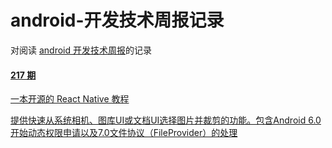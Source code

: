 # android-开发技术周报记录
对阅读 [android 开发技术周报](https://www.androidweekly.cn/)的记录

#### [217 期](https://www.androidweekly.cn/android-dev-weekly-issue-217/)

[一本开源的 React Native 教程](https://github.com/unbug/react-native-train?utm_source=androidweekly.io&utm_medium=website)

[提供快速从系统相机、图库UI或文档UI选择图片并裁剪的功能。包含Android 6.0开始动态权限申请以及7.0文件协议（FileProvider）的处理](https://github.com/wurensen/ImagePicker?utm_source=androidweekly.io&utm_medium=website)




